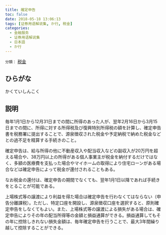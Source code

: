 ```yaml
---
title: 確定申告
toc: false
date: 2018-05-18 13:06:13
tags: [证券用语解说集, か行, 税金]
categories:
  - 金融服务
  - 证券用语解说集
  - 日本語
  - か行
---
```


`分類：` [税金](/tags/税金/)

## ひらがな

かくていしんこく

## 説明

毎年1月1日から12月31日までの間に所得のあった人が、翌年2月16日から3月15日までの間に、所得に対する所得税及び復興特別所得税の額を計算し、確定申告書を税務署に提出することで、源泉徴収された税金や予定納税で納めた税金などとの過不足を精算する手続きのこと。

確定申告は、給与所得の他に不動産収入や配当収入などの副収入が20万円を超える場合や、38万円以上の所得がある個人事業主が税金を納付するだけではなく、多額の医療費を支払った場合やマイホームの取得により住宅ローンがある場合などは確定申告によって税金が還付されることもある。

なお税金の還付は、確定申告の期間でなくても、翌年1月1日以降であれば手続きをとることが可能である。

上場株式等の譲渡により利益を得た場合は確定申告を行わなくてはならない（申告分離課税）。ただし、特定口座を開設し、源泉徴収口座を選択すると、原則確定申告をしなくてもよい。また、上場株式等の譲渡による損失がある場合は、確定申告によりその年の配当所得等の金額と損益通算ができる。損益通算してもその年に控除しきれない損失金額は、毎年確定申告を行うことで、最大3年間繰り越して控除することができる。
